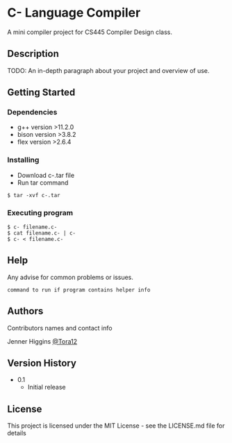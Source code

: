 # C- Language Compiler

A mini compiler project for CS445 Compiler Design class.

## Description

TODO: An in-depth paragraph about your project and overview of use.

## Getting Started

### Dependencies

* g++ version >11.2.0
* bison version >3.8.2
* flex version >2.6.4

### Installing

* Download c-.tar file
* Run tar command
```
$ tar -xvf c-.tar
```

### Executing program

```
$ c- filename.c-
$ cat filename.c- | c-
$ c- < filename.c-
```

## Help

Any advise for common problems or issues.
```
command to run if program contains helper info
```

## Authors

Contributors names and contact info

Jenner Higgins [@Tora12](https://github.com/Tora12)

## Version History

* 0.1
    * Initial release

## License

This project is licensed under the MIT License - see the LICENSE.md file for details
